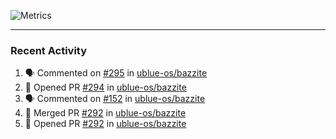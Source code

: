![Metrics](https://metrics.lecoq.io/KyleGospo?template=classic&base=header%2C%20activity%2C%20community%2C%20repositories%2C%20metadata&base.indepth=false&base.hireable=false&base.skip=false&config.timezone=America%2FLos_Angeles)

---
### Recent Activity
<!--START_SECTION:activity-->
1. 🗣 Commented on [#295](https://github.com/ublue-os/bazzite/issues/295#issuecomment-1718107842) in [ublue-os/bazzite](https://github.com/ublue-os/bazzite)
2. 💪 Opened PR [#294](https://github.com/ublue-os/bazzite/pull/294) in [ublue-os/bazzite](https://github.com/ublue-os/bazzite)
3. 🗣 Commented on [#152](https://github.com/ublue-os/bazzite/pull/152#issuecomment-1716955826) in [ublue-os/bazzite](https://github.com/ublue-os/bazzite)
4. 🎉 Merged PR [#292](https://github.com/ublue-os/bazzite/pull/292) in [ublue-os/bazzite](https://github.com/ublue-os/bazzite)
5. 💪 Opened PR [#292](https://github.com/ublue-os/bazzite/pull/292) in [ublue-os/bazzite](https://github.com/ublue-os/bazzite)
<!--END_SECTION:activity-->
